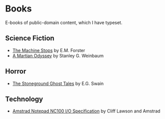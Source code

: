 # Books

E-books of public-domain content, which I have typeset.

## Science Fiction

* [The Machine Stops](The%20Machine%20Stops%20-%20Forster.pdf) by E.M. Forster
* [A Martian Odyssey](A%20Martian%20Odyssey%20-%20Weinbaum.pdf) by Stanley G. Weinbaum

## Horror

* [The Stoneground Ghost Tales](The%20Stoneground%20Ghost%20Tales%20-%20Swain.pdf) by E.G. Swain

## Technology

* [Amstrad Notepad NC100 I/O Specification](NC100%20IO%20Specification.pdf) by Cliff Lawson and Amstrad